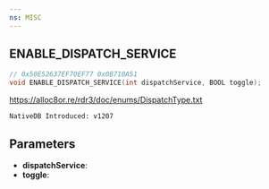 ```yaml
---
ns: MISC
---
```

## ENABLE_DISPATCH_SERVICE

```c
// 0x50E52637EF70EF77 0x0B710A51
void ENABLE_DISPATCH_SERVICE(int dispatchService, BOOL toggle);
```

https://alloc8or.re/rdr3/doc/enums/DispatchType.txt

```
NativeDB Introduced: v1207
```

## Parameters
* **dispatchService**:
* **toggle**:
